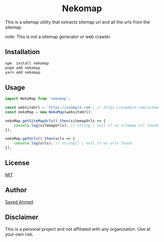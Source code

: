 <h1 align="center">Nekomap</h1>

This is a sitemap utility that extracts sitemap url and all the urls from the sitemap.

note: This is not a sitemap generator or web crawler.

## Installation

```bash
npm  install nekomap
pnpm add nekomap
yarn add nekomap
```

## Usage

```typescript
import NekoMap from 'nekomap';

const websiteUrl = 'https://example.com'; // https://example.com/sitemap.xml or any url
const nekoMap = new NekoMap(websiteUrl);

nekoMap.getSiteMapUrls().then(sitemapUrls => {
    console.log(sitemapUrls); // string | null if no sitemap url found
});

nekoMap.getUrls().then(urls => {
    console.log(urls); // string[] | null if no urls found
});
```

## License

[MIT](./LICENSE)

## Author

[Sayed Ahmed](https://github.com/sayeed205)

## Disclaimer

This is a personal project and not affiliated with any organization. Use at your own risk.
